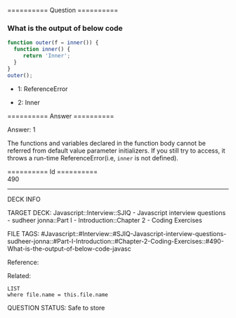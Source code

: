 ========== Question ==========  

### What is the output of below code

```javascript
function outer(f = inner()) {
  function inner() {
     return 'Inner';
  }
}
outer();
```

- 1: ReferenceError

- 2: Inner  

========== Answer ==========  

Answer: 1

The functions and variables declared in the function body cannot be referred
from default value parameter initializers. If you still try to access, it throws
a run-time ReferenceError(i.e, `inner` is not defined).

========== Id ==========  
490

---

DECK INFO

TARGET DECK: Javascript::Interview::SJIQ - Javascript interview questions - sudheer jonna::Part I - Introduction::Chapter 2 - Coding Exercises

FILE TAGS: #Javascript::#Interview::#SJIQ-Javascript-interview-questions-sudheer-jonna::#Part-I-Introduction::#Chapter-2-Coding-Exercises::#490-What-is-the-output-of-below-code-javasc

Reference:

Related:

```dataview
LIST
where file.name = this.file.name
```

QUESTION STATUS: Safe to store
